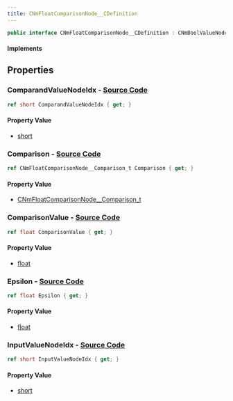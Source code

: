 ```yaml
---
title: CNmFloatComparisonNode__CDefinition
---
```


```csharp
public interface CNmFloatComparisonNode__CDefinition : CNmBoolValueNode__CDefinition, CNmValueNode__CDefinition, CNmGraphNode__CDefinition, ISchemaClass<CNmGraphNode__CDefinition>, ISchemaClass<CNmValueNode__CDefinition>, ISchemaClass<CNmBoolValueNode__CDefinition>, ISchemaClass<CNmFloatComparisonNode__CDefinition>, ISchemaField, ISchemaClass, INativeHandle
```

#### Implements

## Properties

### **ComparandValueNodeIdx** - [Source Code](https://github.com/swiftly-solution/swiftlys2/blob/main/managed/src/SwiftlyS2.Generated/Schemas/Interfaces/CNmFloatComparisonNode__CDefinition.cs#L18)

```csharp
ref short ComparandValueNodeIdx { get; }
```

#### Property Value

- [short](https://learn.microsoft.com/dotnet/api/system.int16)

### **Comparison** - [Source Code](https://github.com/swiftly-solution/swiftlys2/blob/main/managed/src/SwiftlyS2.Generated/Schemas/Interfaces/CNmFloatComparisonNode__CDefinition.cs#L20)

```csharp
ref CNmFloatComparisonNode__Comparison_t Comparison { get; }
```

#### Property Value

- [CNmFloatComparisonNode__Comparison_t](/docs/api/shared/schemadefinitions/cnmfloatcomparisonnode__comparison_t)

### **ComparisonValue** - [Source Code](https://github.com/swiftly-solution/swiftlys2/blob/main/managed/src/SwiftlyS2.Generated/Schemas/Interfaces/CNmFloatComparisonNode__CDefinition.cs#L24)

```csharp
ref float ComparisonValue { get; }
```

#### Property Value

- [float](https://learn.microsoft.com/dotnet/api/system.single)

### **Epsilon** - [Source Code](https://github.com/swiftly-solution/swiftlys2/blob/main/managed/src/SwiftlyS2.Generated/Schemas/Interfaces/CNmFloatComparisonNode__CDefinition.cs#L22)

```csharp
ref float Epsilon { get; }
```

#### Property Value

- [float](https://learn.microsoft.com/dotnet/api/system.single)

### **InputValueNodeIdx** - [Source Code](https://github.com/swiftly-solution/swiftlys2/blob/main/managed/src/SwiftlyS2.Generated/Schemas/Interfaces/CNmFloatComparisonNode__CDefinition.cs#L16)

```csharp
ref short InputValueNodeIdx { get; }
```

#### Property Value

- [short](https://learn.microsoft.com/dotnet/api/system.int16)

